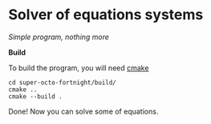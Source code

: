 
# Solver of equations systems
*Simple program, nothing more*

__Build__

To build the program, you will need [cmake](https://cmake.org/)
```
cd super-octo-fortnight/build/
cmake ..
cmake --build .
```
Done! Now you can solve some of equations.
